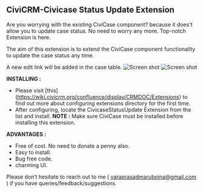 ## CiviCRM-Civicase Status Update Extension

 Are you worrying with the existing CiviCase component? because it does't allow you to update case status. No need to worry any more. Top-notch Extension is here.

 The aim of this extension is to extend the CiviCase component functionality to update the case status any time.

  A new edit link will be added in the case table.
  ![Screen shot](https://raw.githubusercontent.com/username/projectname/branch/path/to/screen1.jpg)
  ![Screen shot](https://raw.githubusercontent.com/username/projectname/branch/path/to/screen2.jpg)
  
 **INSTALLING :**

  - Please visit [this] (https://wiki.civicrm.org/confluence/display/CRMDOC/Extensions) to find out more about configuring extensions directory for the first time.
  - After configuring, locate the CivicaseStatusUpdate Extension from the list and install.
  **NOTE :** Make sure CiviCase must be installed before installing this extension.

 **ADVANTAGES :**
 
  - Free of cost. No need to donate a penny also.
  - Easy to install.
  - Bug free code.
  - charming UI.
   
   Please don’t hesitate to reach out to me ( <varaprasadmaruboina@gmail.com> ) if you have queries/feedback/suggestions.
 
